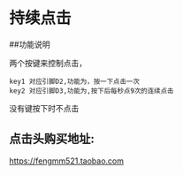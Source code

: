 # 持续点击

##功能说明

两个按键来控制点击，

	key1 对应引脚D2,功能为，按一下点击一次
	key2 对应引脚D3,功能为,按下后每秒点9次的连续点击

没有键按下时不点击

## 点击头购买地址:

https://fengmm521.taobao.com